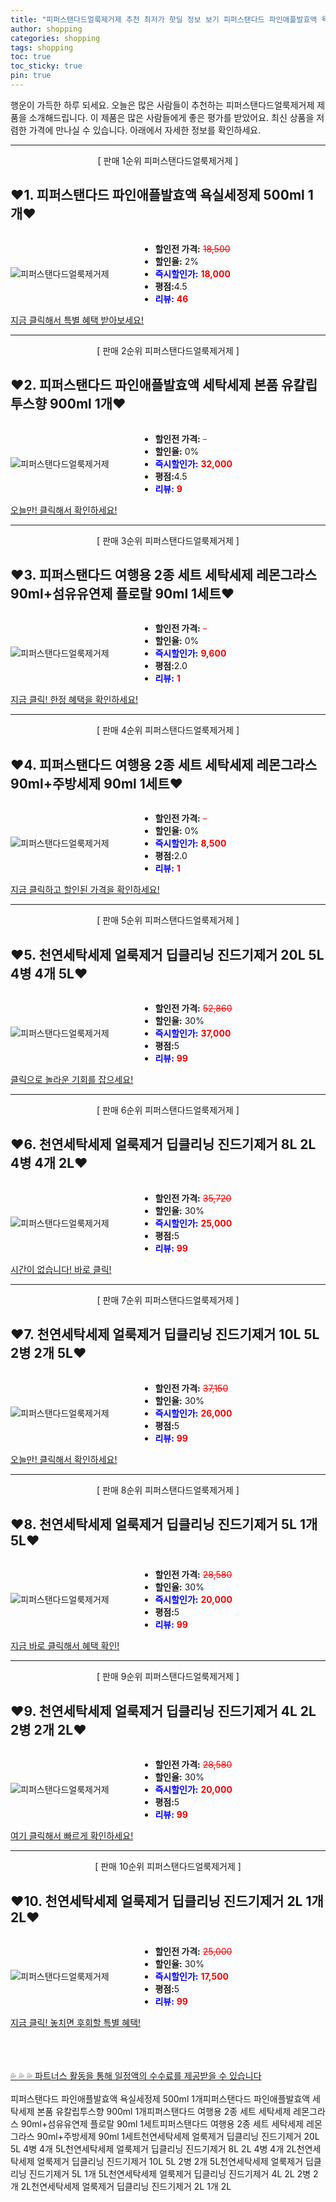 ```yaml
---
title: "피퍼스탠다드얼룩제거제 추천 최저가 핫딜 정보 보기 피퍼스탠다드 파인애플발효액 욕실세정제 500ml 1개"
author: shopping
categories: shopping
tags: shopping
toc: true
toc_sticky: true
pin: true
---
```

행운이 가득한 하루 되세요. 오늘은 많은 사람들이 추천하는 피퍼스탠다드얼룩제거제 제품을 소개해드립니다. 이 제품은 많은 사람들에게 좋은 평가를 받았어요. 최신 상품을 저렴한 가격에 만나실 수 있습니다. 아래에서 자세한 정보를 확인하세요.

---
<p class="toplist" style="margin: 0 auto; display: block; width: fit-content;">[ 판매 1순위 피퍼스탠다드얼룩제거제 ]</p>

<h2><strong>❤️1. 피퍼스탠다드 파인애플발효액 욕실세정제 500ml 1개❤️</strong></h2>

<div style="display: flex; align-items: center;">
    <div style="flex: 0.4;">
        <img src="https://thumbnail9.coupangcdn.com/thumbnails/remote/230x230ex/image/rs_quotation_api/heu1ht7o/69bc5c869cc14a76a9e0ed90d1f11e62.jpg" alt="피퍼스탠다드얼룩제거제" style="max-width: 100%;">
    </div>
    <div style="flex: 0.6; margin-left: 10px;">
        <ul>
            <li><strong>할인전 가격:</strong> <del style="color: red;">18,500</del></li>
            <li><strong>할인율:</strong> 2%</li>
            <li><span style='color:blue'><strong>즉시할인가:</strong></span> <span style='color:red'><strong>18,000</strong></span></li>
            <li><strong>평점:</strong>4.5</li>
            <li><span style='color:blue'><strong>리뷰:</strong></span> <span style='color:red'><strong>46</strong></span></li>
        </ul>
    </div>
</div>
<div class="center">
    <a href="https://selin100587001.github.io?lptag=AF9450613&subid=githubio&pageKey=6056186812&traceid=V0-153&itemId=11118156543&vendorItemId=78396899649" class="myButton">
        지금 클릭해서 특별 혜택 받아보세요!
    </a>
</div>


---
<p class="toplist" style="margin: 0 auto; display: block; width: fit-content;">[ 판매 2순위 피퍼스탠다드얼룩제거제 ]</p>

<h2><strong>❤️2. 피퍼스탠다드 파인애플발효액 세탁세제 본품 유칼립투스향 900ml 1개❤️</strong></h2>

<div style="display: flex; align-items: center;">
    <div style="flex: 0.4;">
        <img src="https://thumbnail9.coupangcdn.com/thumbnails/remote/230x230ex/image/retail/images/2021/08/24/10/2/5ea2d0bb-f674-48b6-aeb4-a0c6f7182352.jpg" alt="피퍼스탠다드얼룩제거제" style="max-width: 100%;">
    </div>
    <div style="flex: 0.6; margin-left: 10px;">
        <ul>
            <li><strong>할인전 가격:</strong> <del style="color: red;">-</del></li>
            <li><strong>할인율:</strong> 0%</li>
            <li><span style='color:blue'><strong>즉시할인가:</strong></span> <span style='color:red'><strong>32,000</strong></span></li>
            <li><strong>평점:</strong>4.5</li>
            <li><span style='color:blue'><strong>리뷰:</strong></span> <span style='color:red'><strong>9</strong></span></li>
        </ul>
    </div>
</div>
<div class="center">
    <a href="https://selin100587001.github.io?lptag=AF9450613&subid=githubio&pageKey=6056186777&traceid=V0-153&itemId=11118156470&vendorItemId=78396899478" class="myButton">
        오늘만! 클릭해서 확인하세요!
    </a>
</div>


---
<p class="toplist" style="margin: 0 auto; display: block; width: fit-content;">[ 판매 3순위 피퍼스탠다드얼룩제거제 ]</p>

<h2><strong>❤️3. 피퍼스탠다드 여행용 2종 세트 세탁세제 레몬그라스 90ml+섬유유연제 플로랄 90ml 1세트❤️</strong></h2>

<div style="display: flex; align-items: center;">
    <div style="flex: 0.4;">
        <img src="https://thumbnail7.coupangcdn.com/thumbnails/remote/230x230ex/image/vendor_inventory/1e81/9c03e8e3ce6d5183d2f0aad33d582c0638c524d46fc8421ab34278e17e88.png" alt="피퍼스탠다드얼룩제거제" style="max-width: 100%;">
    </div>
    <div style="flex: 0.6; margin-left: 10px;">
        <ul>
            <li><strong>할인전 가격:</strong> <del style="color: red;">-</del></li>
            <li><strong>할인율:</strong> 0%</li>
            <li><span style='color:blue'><strong>즉시할인가:</strong></span> <span style='color:red'><strong>9,600</strong></span></li>
            <li><strong>평점:</strong>2.0</li>
            <li><span style='color:blue'><strong>리뷰:</strong></span> <span style='color:red'><strong>1</strong></span></li>
        </ul>
    </div>
</div>
<div class="center">
    <a href="https://selin100587001.github.io?lptag=AF9450613&subid=githubio&pageKey=6751173450&traceid=V0-153&itemId=15789396321&vendorItemId=83002144587" class="myButton">
        지금 클릭! 한정 혜택을 확인하세요!
    </a>
</div>


---
<p class="toplist" style="margin: 0 auto; display: block; width: fit-content;">[ 판매 4순위 피퍼스탠다드얼룩제거제 ]</p>

<h2><strong>❤️4. 피퍼스탠다드 여행용 2종 세트 세탁세제 레몬그라스 90ml+주방세제 90ml 1세트❤️</strong></h2>

<div style="display: flex; align-items: center;">
    <div style="flex: 0.4;">
        <img src="https://thumbnail7.coupangcdn.com/thumbnails/remote/230x230ex/image/vendor_inventory/490e/b1945a8ccc903e0d2db0f14fda0fa871fe881f8054edbfce2b7426fad794.jpg" alt="피퍼스탠다드얼룩제거제" style="max-width: 100%;">
    </div>
    <div style="flex: 0.6; margin-left: 10px;">
        <ul>
            <li><strong>할인전 가격:</strong> <del style="color: red;">-</del></li>
            <li><strong>할인율:</strong> 0%</li>
            <li><span style='color:blue'><strong>즉시할인가:</strong></span> <span style='color:red'><strong>8,500</strong></span></li>
            <li><strong>평점:</strong>2.0</li>
            <li><span style='color:blue'><strong>리뷰:</strong></span> <span style='color:red'><strong>1</strong></span></li>
        </ul>
    </div>
</div>
<div class="center">
    <a href="https://selin100587001.github.io?lptag=AF9450613&subid=githubio&pageKey=6751148208&traceid=V0-153&itemId=15789295705&vendorItemId=83002048691" class="myButton">
        지금 클릭하고 할인된 가격을 확인하세요!
    </a>
</div>


---
<p class="toplist" style="margin: 0 auto; display: block; width: fit-content;">[ 판매 5순위 피퍼스탠다드얼룩제거제 ]</p>

<h2><strong>❤️5. 천연세탁세제 얼룩제거 딥클리닝 진드기제거 20L 5L 4병 4개 5L❤️</strong></h2>

<div style="display: flex; align-items: center;">
    <div style="flex: 0.4;">
        <img src="https://thumbnail10.coupangcdn.com/thumbnails/remote/230x230ex/image/vendor_inventory/0407/bcc87832aa818193ca5027bf86d290c88a2bee0c3f4afcecd9b89303bec1.png" alt="피퍼스탠다드얼룩제거제" style="max-width: 100%;">
    </div>
    <div style="flex: 0.6; margin-left: 10px;">
        <ul>
            <li><strong>할인전 가격:</strong> <del style="color: red;">52,860</del></li>
            <li><strong>할인율:</strong> 30%</li>
            <li><span style='color:blue'><strong>즉시할인가:</strong></span> <span style='color:red'><strong>37,000</strong></span></li>
            <li><strong>평점:</strong>5</li>
            <li><span style='color:blue'><strong>리뷰:</strong></span> <span style='color:red'><strong>99</strong></span></li>
        </ul>
    </div>
</div>
<div class="center">
    <a href="https://selin100587001.github.io?lptag=AF9450613&subid=githubio&pageKey=8144739046&traceid=V0-153&itemId=23154425678&vendorItemId=90187250438" class="myButton">
        클릭으로 놀라운 기회를 잡으세요!
    </a>
</div>


---
<p class="toplist" style="margin: 0 auto; display: block; width: fit-content;">[ 판매 6순위 피퍼스탠다드얼룩제거제 ]</p>

<h2><strong>❤️6. 천연세탁세제 얼룩제거 딥클리닝 진드기제거 8L 2L 4병 4개 2L❤️</strong></h2>

<div style="display: flex; align-items: center;">
    <div style="flex: 0.4;">
        <img src="https://thumbnail9.coupangcdn.com/thumbnails/remote/230x230ex/image/vendor_inventory/95b1/b84711e4ed1723bb9303affbba9acdce3ab48ed1bd34bda557c09375f9bb.png" alt="피퍼스탠다드얼룩제거제" style="max-width: 100%;">
    </div>
    <div style="flex: 0.6; margin-left: 10px;">
        <ul>
            <li><strong>할인전 가격:</strong> <del style="color: red;">35,720</del></li>
            <li><strong>할인율:</strong> 30%</li>
            <li><span style='color:blue'><strong>즉시할인가:</strong></span> <span style='color:red'><strong>25,000</strong></span></li>
            <li><strong>평점:</strong>5</li>
            <li><span style='color:blue'><strong>리뷰:</strong></span> <span style='color:red'><strong>99</strong></span></li>
        </ul>
    </div>
</div>
<div class="center">
    <a href="https://selin100587001.github.io?lptag=AF9450613&subid=githubio&pageKey=8144739046&traceid=V0-153&itemId=23154425684&vendorItemId=90187250466" class="myButton">
        시간이 없습니다! 바로 클릭!
    </a>
</div>


---
<p class="toplist" style="margin: 0 auto; display: block; width: fit-content;">[ 판매 7순위 피퍼스탠다드얼룩제거제 ]</p>

<h2><strong>❤️7. 천연세탁세제 얼룩제거 딥클리닝 진드기제거 10L 5L 2병 2개 5L❤️</strong></h2>

<div style="display: flex; align-items: center;">
    <div style="flex: 0.4;">
        <img src="https://thumbnail7.coupangcdn.com/thumbnails/remote/230x230ex/image/vendor_inventory/8d76/1946504b6a452238b0bfd9da5ec58189de5af066128789f6c533d5852f35.png" alt="피퍼스탠다드얼룩제거제" style="max-width: 100%;">
    </div>
    <div style="flex: 0.6; margin-left: 10px;">
        <ul>
            <li><strong>할인전 가격:</strong> <del style="color: red;">37,150</del></li>
            <li><strong>할인율:</strong> 30%</li>
            <li><span style='color:blue'><strong>즉시할인가:</strong></span> <span style='color:red'><strong>26,000</strong></span></li>
            <li><strong>평점:</strong>5</li>
            <li><span style='color:blue'><strong>리뷰:</strong></span> <span style='color:red'><strong>99</strong></span></li>
        </ul>
    </div>
</div>
<div class="center">
    <a href="https://selin100587001.github.io?lptag=AF9450613&subid=githubio&pageKey=8144739046&traceid=V0-153&itemId=23154425682&vendorItemId=90187250455" class="myButton">
        오늘만! 클릭해서 확인하세요!
    </a>
</div>


---
<p class="toplist" style="margin: 0 auto; display: block; width: fit-content;">[ 판매 8순위 피퍼스탠다드얼룩제거제 ]</p>

<h2><strong>❤️8. 천연세탁세제 얼룩제거 딥클리닝 진드기제거 5L 1개 5L❤️</strong></h2>

<div style="display: flex; align-items: center;">
    <div style="flex: 0.4;">
        <img src="https://thumbnail8.coupangcdn.com/thumbnails/remote/230x230ex/image/vendor_inventory/3d5f/6e52b30b9c6a85ae0f96326fdeec86472a9b33bc494004503ed26f4a434c.png" alt="피퍼스탠다드얼룩제거제" style="max-width: 100%;">
    </div>
    <div style="flex: 0.6; margin-left: 10px;">
        <ul>
            <li><strong>할인전 가격:</strong> <del style="color: red;">28,580</del></li>
            <li><strong>할인율:</strong> 30%</li>
            <li><span style='color:blue'><strong>즉시할인가:</strong></span> <span style='color:red'><strong>20,000</strong></span></li>
            <li><strong>평점:</strong>5</li>
            <li><span style='color:blue'><strong>리뷰:</strong></span> <span style='color:red'><strong>99</strong></span></li>
        </ul>
    </div>
</div>
<div class="center">
    <a href="https://selin100587001.github.io?lptag=AF9450613&subid=githubio&pageKey=8144739046&traceid=V0-153&itemId=23154425683&vendorItemId=90187250460" class="myButton">
        지금 바로 클릭해서 혜택 확인!
    </a>
</div>


---
<p class="toplist" style="margin: 0 auto; display: block; width: fit-content;">[ 판매 9순위 피퍼스탠다드얼룩제거제 ]</p>

<h2><strong>❤️9. 천연세탁세제 얼룩제거 딥클리닝 진드기제거 4L 2L 2병 2개 2L❤️</strong></h2>

<div style="display: flex; align-items: center;">
    <div style="flex: 0.4;">
        <img src="https://thumbnail9.coupangcdn.com/thumbnails/remote/230x230ex/image/vendor_inventory/cfe4/43aa04f82a2a1335f4dd98af6ec76138c71844f15e1bd8c2716c4e11a07b.png" alt="피퍼스탠다드얼룩제거제" style="max-width: 100%;">
    </div>
    <div style="flex: 0.6; margin-left: 10px;">
        <ul>
            <li><strong>할인전 가격:</strong> <del style="color: red;">28,580</del></li>
            <li><strong>할인율:</strong> 30%</li>
            <li><span style='color:blue'><strong>즉시할인가:</strong></span> <span style='color:red'><strong>20,000</strong></span></li>
            <li><strong>평점:</strong>5</li>
            <li><span style='color:blue'><strong>리뷰:</strong></span> <span style='color:red'><strong>99</strong></span></li>
        </ul>
    </div>
</div>
<div class="center">
    <a href="https://selin100587001.github.io?lptag=AF9450613&subid=githubio&pageKey=8144739046&traceid=V0-153&itemId=23154425681&vendorItemId=90187250448" class="myButton">
        여기 클릭해서 빠르게 확인하세요!
    </a>
</div>


---
<p class="toplist" style="margin: 0 auto; display: block; width: fit-content;">[ 판매 10순위 피퍼스탠다드얼룩제거제 ]</p>

<h2><strong>❤️10. 천연세탁세제 얼룩제거 딥클리닝 진드기제거 2L 1개 2L❤️</strong></h2>

<div style="display: flex; align-items: center;">
    <div style="flex: 0.4;">
        <img src="https://thumbnail10.coupangcdn.com/thumbnails/remote/230x230ex/image/vendor_inventory/dc75/c11ade56722c51be75aa98850c175b9fe3c342ccf79d3c063a76a500eecd.png" alt="피퍼스탠다드얼룩제거제" style="max-width: 100%;">
    </div>
    <div style="flex: 0.6; margin-left: 10px;">
        <ul>
            <li><strong>할인전 가격:</strong> <del style="color: red;">25,000</del></li>
            <li><strong>할인율:</strong> 30%</li>
            <li><span style='color:blue'><strong>즉시할인가:</strong></span> <span style='color:red'><strong>17,500</strong></span></li>
            <li><strong>평점:</strong>5</li>
            <li><span style='color:blue'><strong>리뷰:</strong></span> <span style='color:red'><strong>99</strong></span></li>
        </ul>
    </div>
</div>
<div class="center">
    <a href="https://selin100587001.github.io?lptag=AF9450613&subid=githubio&pageKey=8144739046&traceid=V0-153&itemId=23154425685&vendorItemId=90187250475" class="myButton">
        지금 클릭! 놓치면 후회할 특별 혜택!
    </a>
</div>

<br><br><br>[💦 💦 💦 파트너스 활동을 통해 일정액의 수수료를 제공받을 수 있습니다](https://link.coupang.com/a/bcpT2c)<br><br>피퍼스탠다드 파인애플발효액 욕실세정제 500ml 1개피퍼스탠다드 파인애플발효액 세탁세제 본품 유칼립투스향 900ml 1개피퍼스탠다드 여행용 2종 세트 세탁세제 레몬그라스 90ml+섬유유연제 플로랄 90ml 1세트피퍼스탠다드 여행용 2종 세트 세탁세제 레몬그라스 90ml+주방세제 90ml 1세트천연세탁세제 얼룩제거 딥클리닝 진드기제거 20L 5L 4병 4개 5L천연세탁세제 얼룩제거 딥클리닝 진드기제거 8L 2L 4병 4개 2L천연세탁세제 얼룩제거 딥클리닝 진드기제거 10L 5L 2병 2개 5L천연세탁세제 얼룩제거 딥클리닝 진드기제거 5L 1개 5L천연세탁세제 얼룩제거 딥클리닝 진드기제거 4L 2L 2병 2개 2L천연세탁세제 얼룩제거 딥클리닝 진드기제거 2L 1개 2L